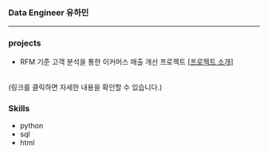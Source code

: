 ### Data Engineer 유하민
---

### projects
- RFM 기준 고객 분석을 통한 이커머스 매출 개선 프로젝트 [[프로젝트 소개]](https://github.com/hm98112/DataAchiever)
<br/>
(링크를 클릭하면 자세한 내용을 확인할 수 있습니다.)<br/>

### Skills
- python
- sql
- html














<!--
**hm98112/hm98112** is a ✨ _special_ ✨ repository because its `README.md` (this file) appears on your GitHub profile.

Here are some ideas to get you started:

- 🔭 I’m currently working on ...
- 🌱 I’m currently learning ...
- 👯 I’m looking to collaborate on ...
- 🤔 I’m looking for help with ...
- 💬 Ask me about ...
- 📫 How to reach me: ...
- 😄 Pronouns: ...
- ⚡ Fun fact: ...
-->
